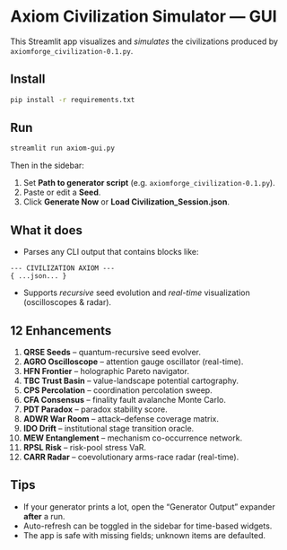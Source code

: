 # Axiom Civilization Simulator — GUI

This Streamlit app visualizes and *simulates* the civilizations produced by `axiomforge_civilization-0.1.py`.

## Install

```bash
pip install -r requirements.txt
```

## Run

```bash
streamlit run axiom-gui.py
```

Then in the sidebar:
1. Set **Path to generator script** (e.g. `axiomforge_civilization-0.1.py`).
2. Paste or edit a **Seed**.
3. Click **Generate Now** or **Load Civilization_Session.json**.

## What it does

- Parses any CLI output that contains blocks like:

```
--- CIVILIZATION AXIOM ---
{ ...json... }
```

- Supports *recursive* seed evolution and *real-time* visualization (oscilloscopes & radar).

## 12 Enhancements

1. **QRSE Seeds** – quantum-recursive seed evolver.
2. **AGRO Oscilloscope** – attention gauge oscillator (real-time).
3. **HFN Frontier** – holographic Pareto navigator.
4. **TBC Trust Basin** – value-landscape potential cartography.
5. **CPS Percolation** – coordination percolation sweep.
6. **CFA Consensus** – finality fault avalanche Monte Carlo.
7. **PDT Paradox** – paradox stability score.
8. **ADWR War Room** – attack–defense coverage matrix.
9. **IDO Drift** – institutional stage transition oracle.
10. **MEW Entanglement** – mechanism co-occurrence network.
11. **RPSL Risk** – risk-pool stress VaR.
12. **CARR Radar** – coevolutionary arms-race radar (real-time).

## Tips

- If your generator prints a lot, open the “Generator Output” expander **after** a run.
- Auto-refresh can be toggled in the sidebar for time-based widgets.
- The app is safe with missing fields; unknown items are defaulted.
